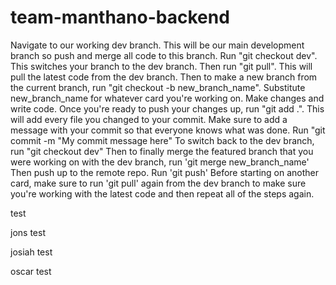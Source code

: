 # team-manthano-backend

Navigate to our working dev branch. This will be our main development branch so push and merge all code to this branch. Run "git checkout dev". This switches your branch to the dev branch. Then run "git pull". This will pull the latest code from the dev branch.
Then to make a new branch from the current branch, run "git checkout -b new_branch_name". Substitute new_branch_name for whatever card you're working on.
Make changes and write code.
Once you're ready to push your changes up, run "git add .". This will add every file you changed to your commit.
Make sure to add a message with your commit so that everyone knows what was done. Run "git commit -m "My commit message here"
To switch back to the dev branch, run "git checkout dev"
Then to finally merge the featured branch that you were working on with the dev branch, run 'git merge new_branch_name'
Then push up to the remote repo. Run 'git push'
Before starting on another card, make sure to run 'git pull' again from the dev branch to make sure you're working with the latest code and then repeat all of the steps again.

test 

jons test

josiah test 

oscar test